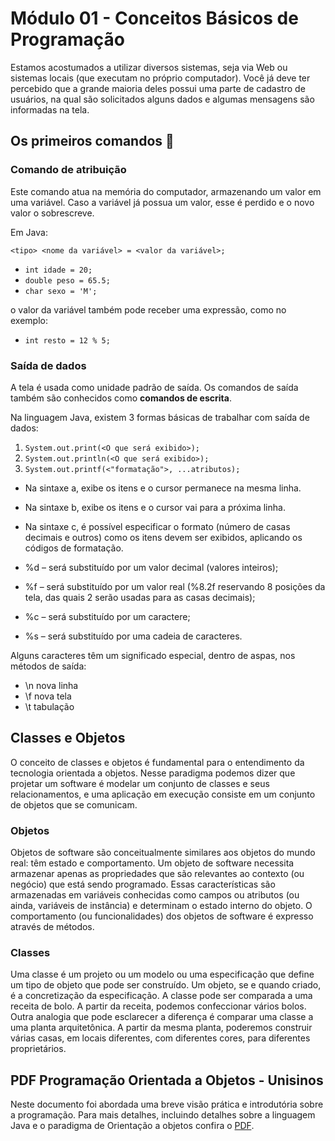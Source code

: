# Módulo 01 - Conceitos Básicos de Programação

Estamos acostumados a utilizar diversos sistemas, seja via Web ou sistemas locais (que executam no próprio computador). Você já deve ter percebido que a grande maioria deles possui uma parte de cadastro de usuários, na qual são solicitados alguns dados e algumas mensagens são informadas na tela.

## Os primeiros comandos 🍼

### Comando de atribuição

Este comando atua na memória do computador, armazenando um valor em uma variável. Caso a variável já possua um valor, esse é perdido e o novo valor o sobrescreve.

Em Java:

`<tipo> <nome da variável> = <valor da variável>;`

- `int idade = 20;`
- `double peso = 65.5;`
- `char sexo = 'M';`

o valor da variável também pode receber uma expressão, como no exemplo:

- `int resto = 12 % 5;`

### Saída de dados

A tela é usada como unidade padrão de saída. Os comandos de saída também são conhecidos como **comandos de escrita**.

Na linguagem Java, existem 3 formas básicas de trabalhar com saída de dados:

1. `System.out.print(<O que será exibido>);`
2. `System.out.println(<O que será exibido>);`
3. `System.out.printf(<"formatação">, ...atributos);`

- Na sintaxe a, exibe os itens e o cursor permanece na mesma linha.
- Na sintaxe b, exibe os itens e o cursor vai para a próxima linha.
- Na sintaxe c, é possível especificar o formato (número de casas
  decimais e outros) como os itens devem ser exibidos, aplicando os
  códigos de formatação.

- %d – será substituído por um valor decimal (valores inteiros);
- %f – será substituído por um valor real (%8.2f reservando 8
  posições da tela, das quais 2 serão usadas para as casas
  decimais);
- %c – será substituído por um caractere;
- %s – será substituído por uma cadeia de caracteres.

Alguns caracteres têm um significado especial, dentro de aspas,
nos métodos de saída:

- \n nova linha
- \f nova tela
- \t tabulação

## Classes e Objetos

O conceito de classes e objetos é fundamental para o entendimento
da tecnologia orientada a objetos. Nesse paradigma podemos dizer que
projetar um software é modelar um conjunto de classes e seus
relacionamentos, e uma aplicação em execução consiste em um conjunto
de objetos que se comunicam.

### Objetos

Objetos de software são conceitualmente similares aos objetos do
mundo real: têm estado e comportamento. Um objeto de software
necessita armazenar apenas as propriedades que são relevantes ao
contexto (ou negócio) que está sendo programado. Essas características
são armazenadas em variáveis conhecidas como campos ou atributos (ou
ainda, variáveis de instância) e determinam o estado interno do objeto. O
comportamento (ou funcionalidades) dos objetos de software é expresso
através de métodos.

### Classes

Uma classe é um projeto ou um modelo ou uma especificação que
define um tipo de objeto que pode ser construído. Um objeto, se e quando
criado, é a concretização da especificação.
A classe pode ser comparada a uma receita de bolo. A partir da
receita, podemos confeccionar vários bolos. Outra analogia que pode
esclarecer a diferença é comparar uma classe a uma planta arquitetônica.
A partir da mesma planta, poderemos construir várias casas, em locais
diferentes, com diferentes cores, para diferentes proprietários.

## PDF Programação Orientada a Objetos - Unisinos

Neste documento foi abordada uma breve visão prática e introdutória sobre a programação. Para mais detalhes, incluindo
detalhes sobre a linguagem Java e o paradigma de Orientação a objetos
confira o [PDF](../../programacao-1/modulo-1/Programacao%20orientada%20a%20objetos%20-%20Unisinos.pdf).
